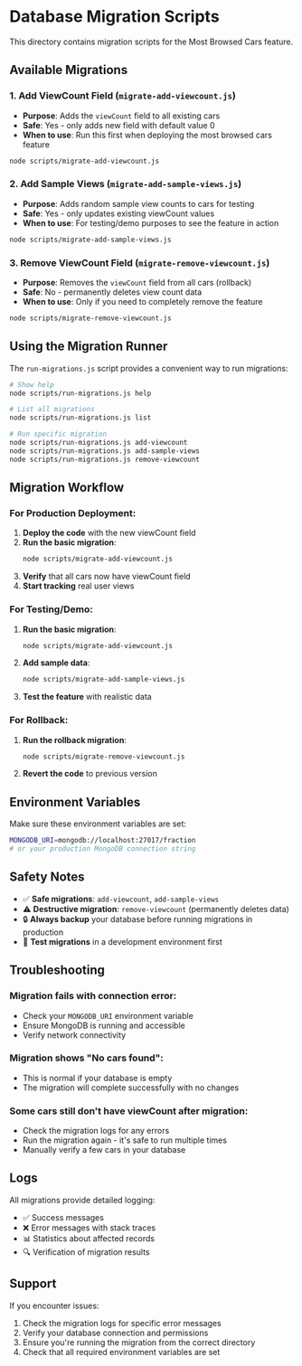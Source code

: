 # Database Migration Scripts

This directory contains migration scripts for the Most Browsed Cars feature.

## Available Migrations

### 1. Add ViewCount Field (`migrate-add-viewcount.js`)
- **Purpose**: Adds the `viewCount` field to all existing cars
- **Safe**: Yes - only adds new field with default value 0
- **When to use**: Run this first when deploying the most browsed cars feature

```bash
node scripts/migrate-add-viewcount.js
```

### 2. Add Sample Views (`migrate-add-sample-views.js`)
- **Purpose**: Adds random sample view counts to cars for testing
- **Safe**: Yes - only updates existing viewCount values
- **When to use**: For testing/demo purposes to see the feature in action

```bash
node scripts/migrate-add-sample-views.js
```

### 3. Remove ViewCount Field (`migrate-remove-viewcount.js`)
- **Purpose**: Removes the `viewCount` field from all cars (rollback)
- **Safe**: No - permanently deletes view count data
- **When to use**: Only if you need to completely remove the feature

```bash
node scripts/migrate-remove-viewcount.js
```

## Using the Migration Runner

The `run-migrations.js` script provides a convenient way to run migrations:

```bash
# Show help
node scripts/run-migrations.js help

# List all migrations
node scripts/run-migrations.js list

# Run specific migration
node scripts/run-migrations.js add-viewcount
node scripts/run-migrations.js add-sample-views
node scripts/run-migrations.js remove-viewcount
```

## Migration Workflow

### For Production Deployment:

1. **Deploy the code** with the new viewCount field
2. **Run the basic migration**:
   ```bash
   node scripts/migrate-add-viewcount.js
   ```
3. **Verify** that all cars now have viewCount field
4. **Start tracking** real user views

### For Testing/Demo:

1. **Run the basic migration**:
   ```bash
   node scripts/migrate-add-viewcount.js
   ```
2. **Add sample data**:
   ```bash
   node scripts/migrate-add-sample-views.js
   ```
3. **Test the feature** with realistic data

### For Rollback:

1. **Run the rollback migration**:
   ```bash
   node scripts/migrate-remove-viewcount.js
   ```
2. **Revert the code** to previous version

## Environment Variables

Make sure these environment variables are set:

```bash
MONGODB_URI=mongodb://localhost:27017/fraction
# or your production MongoDB connection string
```

## Safety Notes

- ✅ **Safe migrations**: `add-viewcount`, `add-sample-views`
- ⚠️ **Destructive migration**: `remove-viewcount` (permanently deletes data)
- 🔒 **Always backup** your database before running migrations in production
- 🧪 **Test migrations** in a development environment first

## Troubleshooting

### Migration fails with connection error:
- Check your `MONGODB_URI` environment variable
- Ensure MongoDB is running and accessible
- Verify network connectivity

### Migration shows "No cars found":
- This is normal if your database is empty
- The migration will complete successfully with no changes

### Some cars still don't have viewCount after migration:
- Check the migration logs for any errors
- Run the migration again - it's safe to run multiple times
- Manually verify a few cars in your database

## Logs

All migrations provide detailed logging:
- ✅ Success messages
- ❌ Error messages with stack traces
- 📊 Statistics about affected records
- 🔍 Verification of migration results

## Support

If you encounter issues:
1. Check the migration logs for specific error messages
2. Verify your database connection and permissions
3. Ensure you're running the migration from the correct directory
4. Check that all required environment variables are set